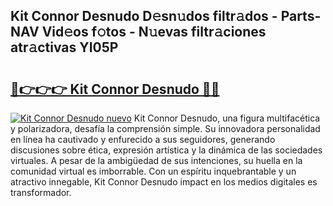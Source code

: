 ## Kit Connor Desnudo D𝚎sn𝚞dos filtr𝚊dos - Parts-NAV Vid𝚎os f𝚘tos - N𝚞evas filtr𝚊ciones atr𝚊ctivas YI05P

# <h2><a href="http://mb7axj.tromn.icu/?c=Kit+Connor+Desnudo">🔗👉👉👉 Kit Connor Desnudo 🔗🔗</a></h2>

[![Kit Connor Desnudo nuevo](https://i.imgur.com/pEAQMta.gif)](http://mb7axj.tromn.icu/?c=Kit+Connor+Desnudo)
Kit Connor Desnudo, una figura multifacética y polarizadora, desafía la comprensión simple. Su innovadora personalidad en línea ha cautivado y enfurecido a sus seguidores, generando discusiones sobre ética, expresión artística y la dinámica de las sociedades virtuales. A pesar de la ambigüedad de sus intenciones, su huella en la comunidad virtual es imborrable. Con un espíritu inquebrantable y un atractivo innegable, Kit Connor Desnudo impact en los medios digitales es transformador.
